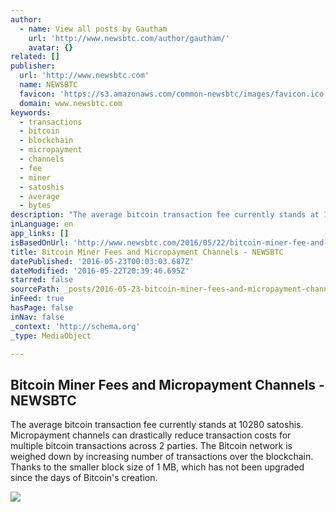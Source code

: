 ```yaml
---
author:
  - name: View all posts by Gautham
    url: 'http://www.newsbtc.com/author/gautham/'
    avatar: {}
related: []
publisher:
  url: 'http://www.newsbtc.com'
  name: NEWSBTC
  favicon: 'https://s3.amazonaws.com/common-newsbtc/images/favicon.ico'
  domain: www.newsbtc.com
keywords:
  - transactions
  - bitcoin
  - blockchain
  - micropayment
  - channels
  - fee
  - miner
  - satoshis
  - average
  - bytes
description: "The average bitcoin transaction fee currently stands at 10280 satoshis. Micropayment channels can drastically reduce transaction costs for multiple bitcoin transactions across 2 parties. The Bitcoin network is weighed down by increasing number of transactions over the blockchain. Thanks to the smaller block size of 1 MB, which has not been upgraded since the days of Bitcoin's creation."
inLanguage: en
app_links: []
isBasedOnUrl: 'http://www.newsbtc.com/2016/05/22/bitcoin-miner-fee-and-micropayment-channels/'
title: Bitcoin Miner Fees and Micropayment Channels - NEWSBTC
datePublished: '2016-05-23T00:03:03.687Z'
dateModified: '2016-05-22T20:39:46.695Z'
starred: false
sourcePath: _posts/2016-05-23-bitcoin-miner-fees-and-micropayment-channels-newsbtc.md
inFeed: true
hasPage: false
inNav: false
_context: 'http://schema.org'
_type: MediaObject

---
```

<article style=""><h1>Bitcoin Miner Fees and Micropayment Channels - NEWSBTC</h1><p>The average bitcoin transaction fee currently stands at 10280 satoshis. Micropayment channels can drastically reduce transaction costs for multiple bitcoin transactions across 2 parties. The Bitcoin network is weighed down by increasing number of transactions over the blockchain. Thanks to the smaller block size of 1 MB, which has not been upgraded since the days of Bitcoin's creation.</p><img src="http://s3.amazonaws.com/main-newsbtc-images/2016/05/22162414/Bitcoin-Miner-Fees-and-Micropayment-Channels.jpg" /></article>